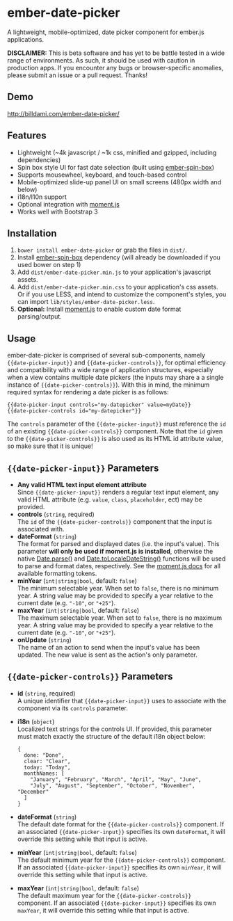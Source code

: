 ember-date-picker
=================

A lightweight, mobile-optimized, date picker component for ember.js applications.

**DISCLAIMER:** This is beta software and has yet to be battle tested in a wide range of environments. As such, it should be used with caution in production apps. If you encounter any bugs or browser-specific anomalies, please submit an issue or a pull request. Thanks!

Demo
----

http://billdami.com/ember-date-picker/

Features
--------

* Lightweight (~4k javascript / ~1k css, minified and gzipped, including dependencies)
* Spin box style UI for fast date selection (built using [ember-spin-box](https://github.com/billdami/ember-spin-box)</a>)
* Supports mousewheel, keyboard, and touch-based control
* Mobile-optimized slide-up panel UI on small screens (480px width and below)
* i18n/l10n support
* Optional integration with [moment.js](http://momentjs.com/)
* Works well with Bootstrap 3

Installation
------------

1. `bower install ember-date-picker` or grab the files in `dist/`.
2. Install [ember-spin-box](https://github.com/billdami/ember-spin-box) dependency (will already be downloaded if you used bower on step 1)
2. Add `dist/ember-date-picker.min.js` to your application's javascript assets.
3. Add `dist/ember-date-picker.min.css` to your application's css assets. Or if you use LESS, and intend to customize the component's styles, you can import `lib/styles/ember-date-picker.less`.
4. **Optional:** Install [moment.js](http://momentjs.com/) to enable custom date format parsing/output.

Usage
-----

ember-date-picker is comprised of several sub-components, namely `{{date-picker-input}}` and `{{date-picker-controls}}`, for optimal efficiency and compatibility with a wide range of application structures, especially when a view contains multiple date pickers (the inputs may share a a single instance of `{{date-picker-controls}}`). With this in mind, the minimum required syntax for rendering a date picker is as follows:

```
{{date-picker-input controls="my-datepicker" value=myDate}}
{{date-picker-controls id="my-datepicker"}}
```

The `controls` parameter of the `{{date-picker-input}}` must reference the `id` of an existing `{{date-picker-controls}}` component. Note that the `id` given to the `{{date-picker-controls}}` is also used as its HTML id attribute value, so make sure that it is unique!

`{{date-picker-input}}` Parameters
-------

* **Any valid HTML text input element attribute**  
  Since `{{date-picker-input}}` renders a regular text input element, any valid HTML attribute (e.g. `value`,  `class`, `placeholder`, ect) may be provided.
* **controls** (`string`, required)  
  The `id` of the `{{date-picker-controls}}` component that the input is associated with.
* **dateFormat** (`string`)  
  The format for parsed and displayed dates (i.e. the input's value). This parameter **will only be used if moment.js is installed**, otherwise the native [Date.parse()](https://developer.mozilla.org/en-US/docs/Web/JavaScript/Reference/Global_Objects/Date/parse) and [Date.toLocaleDateString()](https://developer.mozilla.org/en-US/docs/Web/JavaScript/Reference/Global_Objects/Date/toLocaleDateString) functions will be used to parse and format dates, respectively. See the [moment.js docs](http://momentjs.com/docs/#/parsing/string-format/) for all available formatting tokens.
* **minYear** (`int|string|bool`, default: `false`)  
  The minimum selectable year. When set to `false`, there is no minimum year. A string value may be provided to specify a year relative to the current date (e.g. `"-10"`, or `"+25"`).
* **maxYear** (`int|string|bool`, default: `false`)  
  The maximum selectable year. When set to `false`, there is no maximum year. A string value may be provided to specify a year relative to the current date (e.g. `"-10"`, or `"+25"`).
* **onUpdate** (`string`)  
  The name of an action to send when the input's value has been updated. The new value is sent as the action's only parameter.

`{{date-picker-controls}}` Parameters
-------

* **id** (`string`, required)  
  A unique identifier that `{{date-picker-input}}` uses to associate with the component via its `controls` parameter.
* **i18n** (`object`)  
  Localized text strings for the controls UI. If provided, this parameter must match exactly the structure of the default i18n object below:  

  ```
  {
    done: "Done",
    clear: "Clear",
    today: "Today",
    monthNames: [
      "January", "February", "March", "April", "May", "June",
      "July", "August", "September", "October", "November", "December"
    ]
  }
  ```
* **dateFormat** (`string`)  
  The default date format for the `{{date-picker-controls}}` component. If an associated `{{date-picker-input}}` specifies its own `dateFormat`, it will override this setting while that input is active.
* **minYear** (`int|string|bool`, default: `false`)  
  The default minimum year for the `{{date-picker-controls}}` component. If an associated `{{date-picker-input}}` specifies its own `minYear`, it will override this setting while that input is active.
* **maxYear** (`int|string|bool`, default: `false`)  
  The default maximum year for the `{{date-picker-controls}}` component. If an associated `{{date-picker-input}}` specifies its own `maxYear`, it will override this setting while that input is active.
